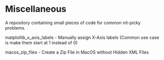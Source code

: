 # Miscellaneous
A repository containing small pieces of code for common nit-picky problems.


matplotlib_x_axis_labels - Manually assign X-Axis labels (Common use case is make them start at 1 instead of 0)

macos_zip_files - Create a Zip File in MacOS without Hidden XML Files
